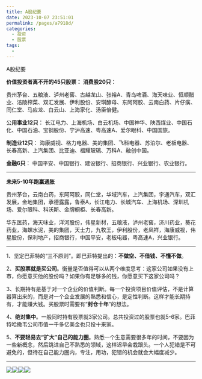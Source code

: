 ```yaml
---
title: A股纪要
date: 2023-10-07 23:51:01
permalink: /pages/a7918d/
categories:
  - 投资
  - 股票
tags:
  - 
---
```

A股纪要

**价值投资者离不开的45只股票：**
**消费股20只**：

贵州茅台、五粮液、泸州老窖、古越龙山、张裕A、青岛啤酒、海天味业、恒顺醋业、涪陵榨菜、双汇发展、伊利股份、安琪酵母、东阿阿胶、云南白药、片仔癀、同仁堂、马应龙、白云山、上海家化、汤臣倍健。

公**用事业12只**：
长江电力、上海机场、白云机场、中国神华、陕西煤业、中国石化、中国石油、宝钢股份、宁沪高速、粤高速A、爱尔眼科、中国国旅。

**制造业12只**：
海康威视、格力电器、美的集团、飞科电器、苏泊尔、老板电器、长春高新、上汽集团、比亚迪、福耀玻璃、万科A、融创中国。

**金融6只**：
中国平安、中国银行、建设银行、招商银行、兴业银行、农业银行。

* * *

**未来5-10年跑赢通胀**

贵州茅台，云南白药，东阿阿胶，同仁堂，华域汽车，上汽集团，宇通汽车，双汇发展，金地集团，承德露露，鲁泰A，长江电力、长城汽车、上海机场、深圳机场、爱尔眼科、科沃斯、金牌橱柜、长春高新。

华东医药，海天味业，洋河股份，伟星新材，五粮液，泸州老窖，济川药业，葵花药业，海螺水泥，美的集团，天士力，九牧王，伊利股份，老凤祥，海康威视，伟星股份，保利地产，招商银行，中国平安，老板电器，粤高速A，兴业银行。

* * *

1、坚定巴菲特的“三不原则”。即巴菲特提出的：**不做空、不借钱、不懂不做**。

2、**买股票就是买公司**。衡量是否值得可以从两个维度思考：这家公司如果没有上市，你愿意买他的股份吗？如果你有足够多的钱，你愿意买下这家公司吗？

3、长期持有是基于对一个企业的价值判断。每一个投资项目价值评估，不是计算器算出来的，而是对一个企业发展的熟悉和信心，是定性判断。这样才能长期持有，才能赚大钱。买股票时需要有“**封仓十年**”的想法。

4、**绝对集中**。一般同时持有股票就3家公司。总共投资过的股票也就5-6家。巴菲特哈撒韦公司市值一千多亿美金也只投十来家。

5、**不要轻易去“扩大”自己的能力圈**。熟悉一个生意需要很多年的时间，不要因为一些新概念，然后跳进自己不熟悉的领域，这样迟早会栽跟头。一个人犯错是不可避免的，但待在自己能力圈内，专注，用功，犯错的机会就会大幅度减少。

* * *

![](../../_resources/f8d75b2358ffd466ea8c2b37714d3525.png)![](../../_resources/3048970b93f0b9c0ee8984766f6fd9c3.png)![](../../_resources/0f03281aecfc66cf22229d32e62c6ea0.png)![](../../_resources/de27d9e1a552a821a2d59152aaabbddb.png)